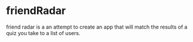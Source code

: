 # friendRadar
friend radar is a an attempt to create an app that will match the results of a quiz you take to a list of users.
